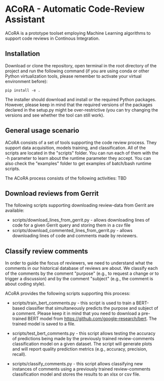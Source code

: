 # ACoRA - Automatic Code-Review Assistant

ACoRA is a prototype toolset employing Machine Learning algorithms to support code reviews in Continous Integration. 

## Installation
Download or clone the repository, open terminal in the root directory of the project and run the following command (if you are using conda or other Python virtualization tools, please remember to activate your virtual environment before):
```
pip install -e .
```
The installer should download and install or the required Python packages. However, please keep in mind that the required versions of the packages declared in the setup.py might be over-restrictive (you can try changing the versions and see whether the tool can still work).

## General usage scenario

ACoRA consists of a set of tools supporting the code review process. They support data acquisition, models training, and classification. All of the scripts are located in the "scripts" folder. You can run each of them with the -h parameter to learn about the runtime parameter they accept. You can also check the "examples" folder to get examples of batch/bash runtime scripts.

The ACoRA process consists of the following activities:
TBD


## Download reviews from Gerrit

The following scripts supporting downloading review-data from Gerrit are available:
* scripts/download_lines_from_gerrit.py - allows downloading lines of code for a given Gerrit query and storing them in a csv file
* scripts/download_commented_lines_from_gerrit.py - allows downloading lines of code and comments made by reviewers.

## Classify review comments
In order to guide the focus of reviewers, we need to understand what the comments in our historical database of reviews are about. We classify each of the comments by the comment "purpose" (e.g., to request a change or to trigger a discussion) and by the comment "subject" (e.g., the comment is about coding style).

ACoRA provides the following scripts supporting this process:
* scripts/train_bert_comments.py - this script is used to train a BERT-based classifier that simultaneously predicts the purpose and subject of a comment. Please keep it in mind that you need to download a pre-trained BERT model from https://github.com/google-research/bert. The trained model is saved to a file. 

* scripts/test_bert_comments.py - this script allows testing the accuracy of predictions being made by the previously trained review-comments classification model on a given dataset. The script will generate plots and will report quality prediction metrics (e.g., accuracy, precision, recall).

* scripts/classify_comments.py - this script allows classifying new instances of comments using a previously trained review-comments classification model and stores the results to an xlsx or csv file.

